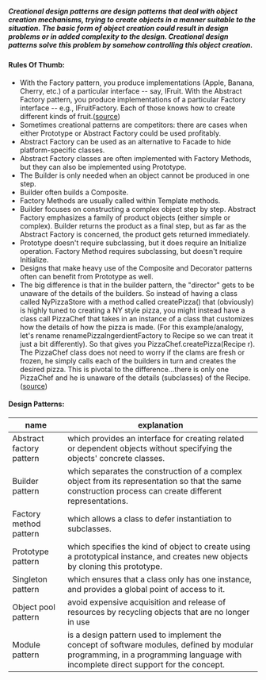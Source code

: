 ##### Creational design patterns are design patterns that deal with object creation mechanisms, trying to create objects in a manner suitable to the situation. The basic form of object creation could result in design problems or in added complexity to the design. Creational design patterns solve this problem by somehow controlling this object creation.

#### Rules Of Thumb:
+ With the Factory pattern, you produce implementations (Apple, Banana, Cherry, etc.) of a particular interface -- say, IFruit. With the Abstract Factory pattern, you produce implementations of a particular Factory interface -- e.g., IFruitFactory. Each of those knows how to create different kinds of fruit.([source](http://stackoverflow.com/questions/1001767/what-is-the-basic-difference-between-the-factory-and-abstract-factory-patterns))
+ Sometimes creational patterns are competitors: there are cases when either Prototype or Abstract Factory could be used profitably.
+ Abstract Factory can be used as an alternative to Facade to hide platform-specific classes.
+ Abstract Factory classes are often implemented with Factory Methods, but they can also be implemented using Prototype.
+ The Builder is only needed when an object cannot be produced in one step.
+ Builder often builds a Composite.
+ Factory Methods are usually called within Template methods.
+ Builder focuses on constructing a complex object step by step. Abstract Factory emphasizes a family of product objects (either simple or complex). Builder returns the product as a final step, but as far as the Abstract Factory is concerned, the product gets returned immediately.
+ Prototype doesn't require subclassing, but it does require an Initialize operation. Factory Method requires subclassing, but doesn't require Initialize.
+ Designs that make heavy use of the Composite and Decorator patterns often can benefit from Prototype as well.
+ The big difference is that in the builder pattern, the "director" gets to be unaware of the details of the builders. So instead of having a class called NyPizzaStore with a method called createPizza() that (obviously) is highly tuned to creating a NY style pizza, you might instead have a class call PizzaChef that takes in an instance of a class that customizes how the details of how the pizza is made. (For this example/analogy, let's rename renamePizzaIngerdientFactory to Recipe so we can treat it just a bit differently). So that gives you PizzaChef.createPizza(Recipe r). The PizzaChef class does not need to worry if the clams are fresh or frozen, he simply calls each of the builders in turn and creates the desired pizza. This is pivotal to the difference...there is only one PizzaChef and he is unaware of the details (subclasses) of the Recipe.([source](http://stackoverflow.com/questions/24696828/difference-between-abstract-factory-and-builder))

#### Design Patterns:
name | explanation | 
--- | --- |
Abstract factory pattern | which provides an interface for creating related or dependent objects without specifying the objects' concrete classes. |
Builder pattern | which separates the construction of a complex object from its representation so that the same construction process can create different representations. |
Factory method pattern | which allows a class to defer instantiation to subclasses. |
Prototype pattern | which specifies the kind of object to create using a prototypical instance, and creates new objects by cloning this prototype. |
Singleton pattern | which ensures that a class only has one instance, and provides a global point of access to it. |
Object pool pattern | avoid expensive acquisition and release of resources by recycling objects that are no longer in use |
Module pattern | is a design pattern used to implement the concept of software modules, defined by modular programming, in a programming language with incomplete direct support for the concept.
